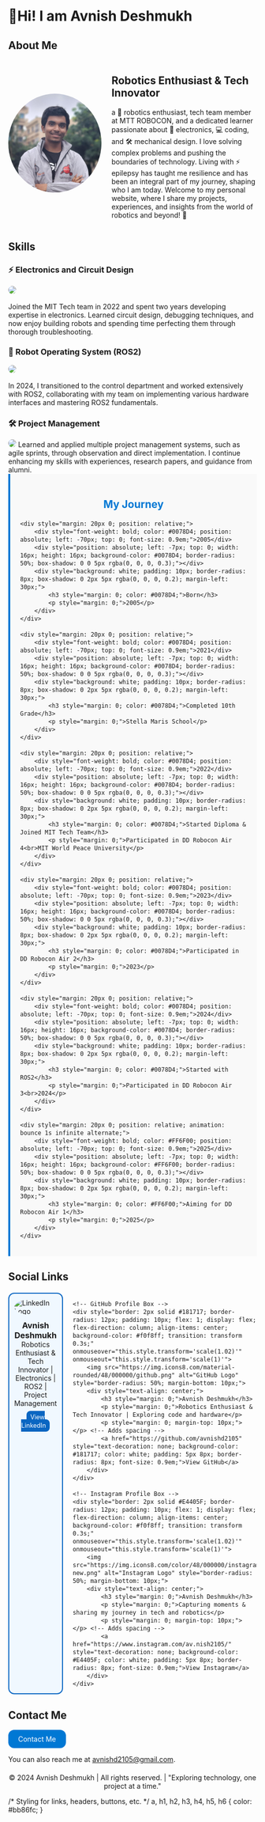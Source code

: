 # 👋Hi! I am Avnish Deshmukh

## About Me
<div style="display: flex; align-items: center;">
    <img src="./profile_picture.jpeg" alt="Profile Picture" style="border-radius: 50%; width: 200px; height: 200px; margin-right: 20px;">
    <div>
        <h2>Robotics Enthusiast & Tech Innovator</h2>
        <p>a 🤖 robotics enthusiast, tech team member at MTT ROBOCON, and a dedicated learner passionate about 🔧 electronics, 💻 coding, and 🛠️ mechanical design. I love solving complex problems and pushing the boundaries of technology. Living with ⚡ epilepsy has taught me resilience and has been an integral part of my journey, shaping who I am today. Welcome to my personal website, where I share my projects, experiences, and insights from the world of robotics and beyond! 🚀</p>
    </div>
</div>

## Skills

### ⚡ Electronics and Circuit Design
<img src="https://img.shields.io/badge/Electronics-FF6F00?style=for-the-badge&logo=arduino&logoColor=white" style="border-radius: 12px;">

Joined the MIT Tech team in 2022 and spent two years developing expertise in electronics. Learned circuit design, debugging techniques, and now enjoy building robots and spending time perfecting them through thorough troubleshooting.

### 🤖 Robot Operating System (ROS2)
<img src="https://img.shields.io/badge/ROS2-22314E?style=for-the-badge&logo=ros&logoColor=white" style="border-radius: 12px;">

In 2024, I transitioned to the control department and worked extensively with ROS2, collaborating with my team on implementing various hardware interfaces and mastering ROS2 fundamentals.

### 🛠️ Project Management

<img src="https://img.shields.io/badge/Project%20Management-0078D4?style=for-the-badge&logo=microsoftteams&logoColor=white" style="border-radius: 12px;">
Learned and applied multiple project management systems, such as agile sprints, through observation and direct implementation. I continue enhancing my skills with experiences, research papers, and guidance from alumni.

<div style="position: relative; max-width: 600px; margin: auto; padding: 20px; border-left: 4px solid #0078D4; background-color: #f9f9f9;">
    <h2 style="text-align: center; color: #0078D4;">My Journey</h2>
    
    <div style="margin: 20px 0; position: relative;">
        <div style="font-weight: bold; color: #0078D4; position: absolute; left: -70px; top: 0; font-size: 0.9em;">2005</div>
        <div style="position: absolute; left: -7px; top: 0; width: 16px; height: 16px; background-color: #0078D4; border-radius: 50%; box-shadow: 0 0 5px rgba(0, 0, 0, 0.3);"></div>
        <div style="background: white; padding: 10px; border-radius: 8px; box-shadow: 0 2px 5px rgba(0, 0, 0, 0.2); margin-left: 30px;">
            <h3 style="margin: 0; color: #0078D4;">Born</h3>
            <p style="margin: 0;">2005</p>
        </div>
    </div>
    
    <div style="margin: 20px 0; position: relative;">
        <div style="font-weight: bold; color: #0078D4; position: absolute; left: -70px; top: 0; font-size: 0.9em;">2021</div>
        <div style="position: absolute; left: -7px; top: 0; width: 16px; height: 16px; background-color: #0078D4; border-radius: 50%; box-shadow: 0 0 5px rgba(0, 0, 0, 0.3);"></div>
        <div style="background: white; padding: 10px; border-radius: 8px; box-shadow: 0 2px 5px rgba(0, 0, 0, 0.2); margin-left: 30px;">
            <h3 style="margin: 0; color: #0078D4;">Completed 10th Grade</h3>
            <p style="margin: 0;">Stella Maris School</p>
        </div>
    </div>
    
    <div style="margin: 20px 0; position: relative;">
        <div style="font-weight: bold; color: #0078D4; position: absolute; left: -70px; top: 0; font-size: 0.9em;">2022</div>
        <div style="position: absolute; left: -7px; top: 0; width: 16px; height: 16px; background-color: #0078D4; border-radius: 50%; box-shadow: 0 0 5px rgba(0, 0, 0, 0.3);"></div>
        <div style="background: white; padding: 10px; border-radius: 8px; box-shadow: 0 2px 5px rgba(0, 0, 0, 0.2); margin-left: 30px;">
            <h3 style="margin: 0; color: #0078D4;">Started Diploma & Joined MIT Tech Team</h3>
            <p style="margin: 0;">Participated in DD Robocon Air 4<br>MIT World Peace University</p>
        </div>
    </div>

    <div style="margin: 20px 0; position: relative;">
        <div style="font-weight: bold; color: #0078D4; position: absolute; left: -70px; top: 0; font-size: 0.9em;">2023</div>
        <div style="position: absolute; left: -7px; top: 0; width: 16px; height: 16px; background-color: #0078D4; border-radius: 50%; box-shadow: 0 0 5px rgba(0, 0, 0, 0.3);"></div>
        <div style="background: white; padding: 10px; border-radius: 8px; box-shadow: 0 2px 5px rgba(0, 0, 0, 0.2); margin-left: 30px;">
            <h3 style="margin: 0; color: #0078D4;">Participated in DD Robocon Air 2</h3>
            <p style="margin: 0;">2023</p>
        </div>
    </div>

    <div style="margin: 20px 0; position: relative;">
        <div style="font-weight: bold; color: #0078D4; position: absolute; left: -70px; top: 0; font-size: 0.9em;">2024</div>
        <div style="position: absolute; left: -7px; top: 0; width: 16px; height: 16px; background-color: #0078D4; border-radius: 50%; box-shadow: 0 0 5px rgba(0, 0, 0, 0.3);"></div>
        <div style="background: white; padding: 10px; border-radius: 8px; box-shadow: 0 2px 5px rgba(0, 0, 0, 0.2); margin-left: 30px;">
            <h3 style="margin: 0; color: #0078D4;">Started with ROS2</h3>
            <p style="margin: 0;">Participated in DD Robocon Air 3<br>2024</p>
        </div>
    </div>

    <div style="margin: 20px 0; position: relative; animation: bounce 1s infinite alternate;">
        <div style="font-weight: bold; color: #FF6F00; position: absolute; left: -70px; top: 0; font-size: 0.9em;">2025</div>
        <div style="position: absolute; left: -7px; top: 0; width: 16px; height: 16px; background-color: #FF6F00; border-radius: 50%; box-shadow: 0 0 5px rgba(0, 0, 0, 0.3);"></div>
        <div style="background: white; padding: 10px; border-radius: 8px; box-shadow: 0 2px 5px rgba(0, 0, 0, 0.2); margin-left: 30px;">
            <h3 style="margin: 0; color: #FF6F00;">Aiming for DD Robocon Air 1</h3>
            <p style="margin: 0;">2025</p>
        </div>
    </div>

</div>

<style>
    @keyframes bounce {
        0% {
            transform: translateY(0);
        }
        100% {
            transform: translateY(-5px);
        }
    }
</style>

## Social Links
<div style="display: flex; justify-content: space-between; gap: 20px; margin-top: 20px;">
    <!-- LinkedIn Profile Box -->
    <div style="border: 2px solid #0A66C2; border-radius: 12px; padding: 10px; flex: 1; display: flex; flex-direction: column; align-items: center; background-color: #f0f8ff; transition: transform 0.3s;" onmouseover="this.style.transform='scale(1.02)'" onmouseout="this.style.transform='scale(1)'">
        <img src="https://img.icons8.com/color/48/000000/linkedin-circled.png" alt="LinkedIn Logo" style="border-radius: 50%; margin-bottom: 10px;">
        <div style="text-align: center;">
            <h3 style="margin: 0;">Avnish Deshmukh</h3>
            <p style="margin: 0;">Robotics Enthusiast & Tech Innovator | Electronics | ROS2 | Project Management</p>
            <p style="margin: 0; margin-top: 10px;"> </p> <!-- Adds spacing -->
            <a href="https://www.linkedin.com/in/avnish-deshmukh" style="text-decoration: none; background-color: #0A66C2; color: white; padding: 5px 8px; border-radius: 8px; font-size: 0.9em;">View LinkedIn</a>
        </div>
    </div>

    <!-- GitHub Profile Box -->
    <div style="border: 2px solid #181717; border-radius: 12px; padding: 10px; flex: 1; display: flex; flex-direction: column; align-items: center; background-color: #f0f8ff; transition: transform 0.3s;" onmouseover="this.style.transform='scale(1.02)'" onmouseout="this.style.transform='scale(1)'">
        <img src="https://img.icons8.com/material-rounded/48/000000/github.png" alt="GitHub Logo" style="border-radius: 50%; margin-bottom: 10px;">
        <div style="text-align: center;">
            <h3 style="margin: 0;">Avnish Deshmukh</h3>
            <p style="margin: 0;">Robotics Enthusiast & Tech Innovator | Exploring code and hardware</p>
            <p style="margin: 0; margin-top: 10px;"> </p> <!-- Adds spacing -->
            <a href="https://github.com/avnishd2105" style="text-decoration: none; background-color: #181717; color: white; padding: 5px 8px; border-radius: 8px; font-size: 0.9em;">View GitHub</a>
        </div>
    </div>

    <!-- Instagram Profile Box -->
    <div style="border: 2px solid #E4405F; border-radius: 12px; padding: 10px; flex: 1; display: flex; flex-direction: column; align-items: center; background-color: #f0f8ff; transition: transform 0.3s;" onmouseover="this.style.transform='scale(1.02)'" onmouseout="this.style.transform='scale(1)'">
        <img src="https://img.icons8.com/color/48/000000/instagram-new.png" alt="Instagram Logo" style="border-radius: 50%; margin-bottom: 10px;">
        <div style="text-align: center;">
            <h3 style="margin: 0;">Avnish Deshmukh</h3>
            <p style="margin: 0;">Capturing moments & sharing my journey in tech and robotics</p>
            <p style="margin: 0; margin-top: 10px;"> </p> <!-- Adds spacing -->
            <a href="https://www.instagram.com/av.nish2105/" style="text-decoration: none; background-color: #E4405F; color: white; padding: 5px 8px; border-radius: 8px; font-size: 0.9em;">View Instagram</a>
        </div>
    </div>
</div>

<style>
    .contact-button {
        display: inline-block;
        border-radius: 12px;
        background-color: #0078D4; /* Button color */
        color: white; /* Text color */
        text-decoration: none; /* Remove underline from link */
        padding: 10px 20px; /* Padding for the button */
        transition: background-color 0.3s, transform 0.3s; /* Transition effects */
    }

    .contact-button:hover {
        background-color: #005999; /* Darker shade for hover */
        transform: scale(1.05); /* Slightly increase size on hover */
    }
</style>

## Contact Me
<a class="contact-button" href="mailto:avnishd2105@gmail.com">
    Contact Me
</a>

You can also reach me at [avnishd2105@gmail.com](mailto:avnishd2105@gmail.com).

<footer style="text-align: center; margin-top: 20px;">
    © 2024 Avnish Deshmukh | All rights reserved. | "Exploring technology, one project at a time."
</footer>

/* Styling for links, headers, buttons, etc. */
a, h1, h2, h3, h4, h5, h6 {
    color: #bb86fc;
}
